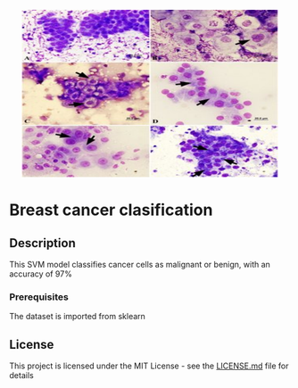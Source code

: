 

<p align="center">
  <img width="460" height="300" src="/src/image.jpg">
</p>

# Breast cancer clasification

## Description

This SVM model classifies cancer cells as malignant or benign, with an accuracy of 97%


### Prerequisites

The dataset is imported from sklearn

## License

This project is licensed under the MIT License - see the [LICENSE.md](LICENSE.md) file for details


